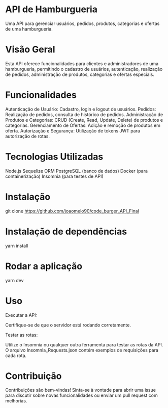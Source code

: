 # API de Hamburgueria
Uma API para gerenciar usuários, pedidos, produtos, categorias e ofertas de uma hamburgueria.

# Visão Geral
Esta API oferece funcionalidades para clientes e administradores de uma hamburgueria, permitindo o cadastro de usuários, autenticação, realização de pedidos, administração de produtos, categorias e ofertas especiais.

# Funcionalidades
Autenticação de Usuário: Cadastro, login e logout de usuários.
Pedidos: Realização de pedidos, consulta de histórico de pedidos.
Administração de Produtos e Categorias: CRUD (Create, Read, Update, Delete) de produtos e categorias.
Gerenciamento de Ofertas: Adição e remoção de produtos em oferta.
Autorização e Segurança: Utilização de tokens JWT para autorização de rotas.

# Tecnologias Utilizadas
Node.js
Sequelize ORM
PostgreSQL (banco de dados)
Docker (para containerização)
Insomnia (para testes de API)

# Instalação
git clone https://github.com/joaomelo90/code_burger_API_Final

# Instalação de dependências
yarn install

# Rodar a aplicação
yarn dev

# Uso
Executar a API:

Certifique-se de que o servidor está rodando corretamente.

Testar as rotas:

Utilize o Insomnia ou qualquer outra ferramenta para testar as rotas da API. O arquivo Insomnia_Requests.json contém exemplos de requisições para cada rota.

# Contribuição
Contribuições são bem-vindas! Sinta-se à vontade para abrir uma issue para discutir sobre novas funcionalidades ou enviar um pull request com melhorias.
